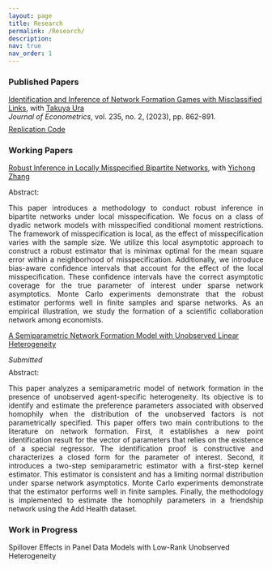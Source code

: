 ```yaml
---
layout: page
title: Research
permalink: /Research/
description: 
nav: true
nav_order: 1
---
```


<h3>Published Papers</h3>

<ul style="list-style-type: none; padding-left: 0; margin-bottom: 1ex;">
    <li>
        <a href="https://www.sciencedirect.com/science/article/pii/S0304407622001531?via%3Dihub" target="_blank">Identification and Inference of Network Formation Games with Misclassified Links</a>, with <a href="https://economics.ucdavis.edu/people/takuya-ura" target="_blank">Takuya Ura</a>
        <ul style="list-style-type: none; padding-left: 0; margin-bottom: 2ex;">
            <li style="margin-bottom: 1ex;"><em>Journal of Econometrics</em>, vol. 235, no. 2, (2023), pp. 862-891.</li>
            <li><a href="https://github.com/lecandelaria/MisclassifiedLinks.git" target="_blank" style="color: inherit;">Replication Code</a></li>
        </ul>
    </li>
</ul>


<h3>Working Papers</h3>

<ul style="list-style-type: none; padding-left: 0; margin-bottom: 1ex;">
<li style="margin-bottom: 1ex;"><a href="https://arxiv.org/abs/2403.13725" target="_blank">Robust Inference in Locally Misspecified Bipartite Networks</a>, with <a href="https://sites.google.com/site/yichongzhang86/home" target="_blank">Yichong Zhang</a></li>
   <ul style="list-style-type: none; padding-left: 0; margin-bottom: 1ex;">
      <li>Abstract:</li>
      <li><p dir="ltr" align="justify">This paper introduces a methodology to conduct robust inference in bipartite networks under local misspecification. We focus on a class of dyadic network models with misspecified conditional moment restrictions. The framework of misspecification is local, as the effect of misspecification varies with the sample size. We utilize this local asymptotic approach to construct a robust estimator that is minimax optimal for the mean square error within a neighborhood of misspecification. Additionally, we introduce bias-aware confidence intervals that account for the effect of the local misspecification. These confidence intervals have the correct asymptotic coverage for the true parameter of interest under sparse network asymptotics. Monte Carlo experiments demonstrate that the robust estimator performs well in finite samples and sparse networks. As an empirical illustration,  we study the formation of a scientific collaboration network among economists.</p>
      </li>
    </ul>
</ul>

<ul style="list-style-type: none; padding-left: 0; margin-bottom: 1ex;">
<li><a href="../papers/SemNet_2024.pdf" target="_blank">A Semiparametric Network Formation Model with Unobserved Linear Heterogeneity</a></li>
   <ul style="list-style-type: none; padding-left: 0; margin-bottom: 1ex;">
      <li style="margin-bottom: 1ex;"><em>Submitted</em></li>
      <li>Abstract:</li>
      <li><p dir="ltr" align="justify">This paper analyzes a semiparametric model of network formation in the presence of unobserved agent-specific heterogeneity. Its objective is to identify and estimate the preference parameters associated with observed homophily when the distribution of the unobserved factors is not parametrically specified. This paper offers two main contributions to the literature on network formation. First, it establishes a new point identification result for the vector of parameters that relies on the existence of a special regressor. The identification proof is constructive and characterizes a closed form for the parameter of interest. Second, it introduces a two-step semiparametric estimator with a first-step kernel estimator. This estimator is consistent and has a limiting normal distribution under sparse network asymptotics. Monte Carlo experiments demonstrate that the estimator performs well in finite samples. Finally, the methodology is implemented to estimate the homophily parameters in a friendship network using the Add Health dataset. </p>
      </li>
    </ul>
</ul>

<h3>Work in Progress</h3> 

Spillover Effects in Panel Data Models with Low-Rank Unobserved Heterogeneity
